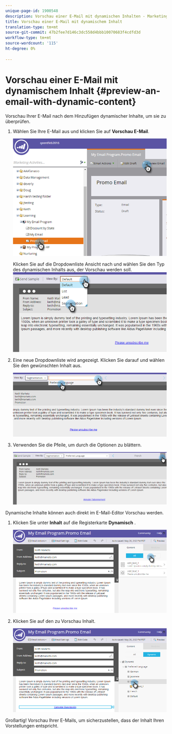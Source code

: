 ```yaml
---
unique-page-id: 1900548
description: Vorschau einer E-Mail mit dynamischen Inhalten - Marketing-Dokumente - Produktdokumentation
title: Vorschau einer E-Mail mit dynamischem Inhalt
translation-type: tm+mt
source-git-commit: 47b2fee7d146c3dc558d4bbb10070683f4cdfd3d
workflow-type: tm+mt
source-wordcount: '115'
ht-degree: 0%

---
```



# Vorschau einer E-Mail mit dynamischem Inhalt {#preview-an-email-with-dynamic-content}

Vorschau Ihrer E-Mail nach dem Hinzufügen dynamischer Inhalte, um sie zu überprüfen.

1. Wählen Sie Ihre E-Mail aus und klicken Sie auf **Vorschau E-Mail**.

   ![](assets/one-3.png)

   Klicken Sie auf die Dropdownliste Ansicht nach und wählen Sie den Typ des dynamischen Inhalts aus, der Vorschau werden soll.
   ![](assets/two-3.png)

1. Eine neue Dropdownliste wird angezeigt. Klicken Sie darauf und wählen Sie den gewünschten Inhalt aus.

   ![](assets/three-2.png)

1. Verwenden Sie die Pfeile, um durch die Optionen zu blättern.

   ![](assets/four-1.png)

Dynamische Inhalte können auch direkt im E-Mail-Editor Vorschau werden.

1. Klicken Sie unter **Inhalt** auf die Registerkarte **Dynamisch** .

   ![](assets/five-1.png)

1. Klicken Sie auf den zu Vorschau Inhalt.

   ![](assets/six.png)

Großartig! Vorschau Ihrer E-Mails, um sicherzustellen, dass der Inhalt Ihren Vorstellungen entspricht.
